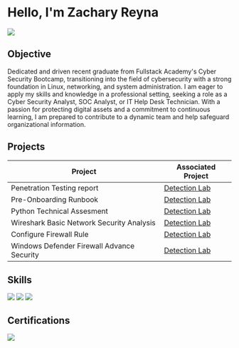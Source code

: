 # Hello, I'm Zachary Reyna
<a href="https://www.linkedin.com/in/zachary-reyna-3a4952311/"><img src="https://img.shields.io/badge/-LinkedIn-0072b1?&style=for-the-badge&logo=linkedin&logoColor=white" /></a>

## Objective

Dedicated and driven recent graduate from Fullstack Academy's Cyber Security Bootcamp, transitioning into the field of cybersecurity with a strong foundation in Linux, networking, and system administration. I am eager to apply my skills and knowledge in a professional setting, seeking a role as a Cyber Security Analyst, SOC Analyst, or IT Help Desk Technician. With a passion for protecting digital assets and a commitment to continuous learning, I am prepared to contribute to a dynamic team and help safeguard organizational information.

## Projects

| Project                                       | Associated Project         |
|-----------------------------------------------|----------------------------|
| Penetration Testing report                    | <a href="https://drive.google.com/file/d/1xQJDed3XnJJCj4DRsLN-woS5ddVrmyAx/view?usp=share_link">Detection Lab</a>|
| Pre-Onboarding Runbook                        | <a href="https://drive.google.com/file/d/12cuH_LchHclbozR63YXDcWnPm4SJjnIO/view?usp=share_link">Detection Lab</a>|
| Python Technical Assesment                    | <a href="https://drive.google.com/file/d/1vLbYGRA_9DT_IqxKUNToDrfbW_n9yMXF/view?usp=share_link">Detection Lab</a>|
| Wireshark Basic Network Security Analysis     | <a href="https://drive.google.com/file/d/1DNd1p3YfZNP0GExSFEsSFShb-JjsGlUA/view?usp=drive_link">Detection Lab</a>|
| Configure Firewall Rule                       | <a href="https://drive.google.com/file/d/1TdUQk0rSAuJxmfXvWtKVSHpNCDav7Bgq/view?usp=drive_link">Detection Lab</a>|
| Windows Defender Firewall Advance Security    | <a href="https://drive.google.com/file/d/14vcVlgzH9V6ch0iIfmvIJfC_JbnH28f-/view?usp=drive_link">Detection Lab</a>|

## Skills

<div>
    <img src="https://img.shields.io/badge/-Linux-FCC624?style=for-the-badge&logo=linux&logoColor=black" />
    <img src="https://img.shields.io/badge/-Wireshark-1679A7?&style=for-the-badge&logo=Wireshark&logoColor=white" />
    <img src="https://img.shields.io/badge/-Python-3776AB?style=for-the-badge&logo=python&logoColor=white" />
</div>

## Certifications
<div>
<img src="https://img.shields.io/badge/-Security%2B-FF0000?&style=for-the-badge&logo=CompTIA&logoColor=white" />
</div>


